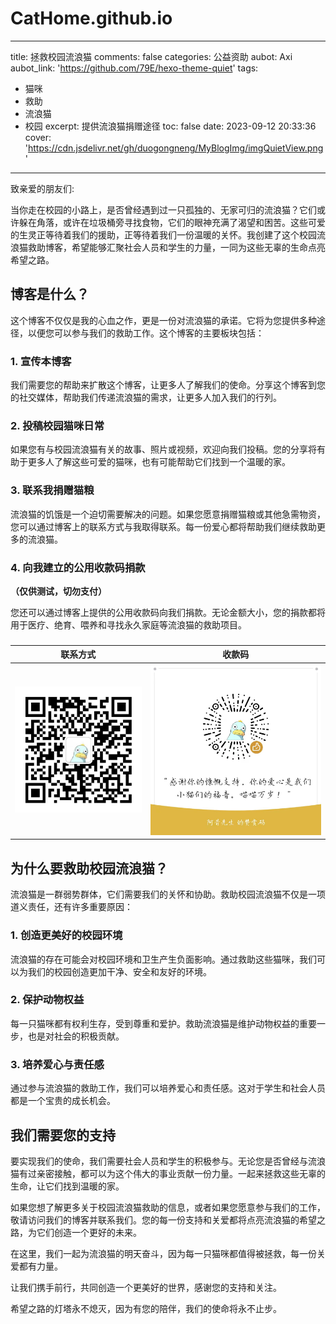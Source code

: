# CatHome.github.io
---
title: 拯救校园流浪猫
comments: false
categories: 公益资助
aubot: Axi
aubot_link: 'https://github.com/79E/hexo-theme-quiet'
tags:
  - 猫咪
  - 救助
  - 流浪猫
  - 校园
excerpt: 提供流浪猫捐赠途径
toc: false
date: 2023-09-12 20:33:36
cover: 'https://cdn.jsdelivr.net/gh/duogongneng/MyBlogImg/imgQuietView.png'
---

致亲爱的朋友们:

  当你走在校园的小路上，是否曾经遇到过一只孤独的、无家可归的流浪猫？它们或许躲在角落，或许在垃圾桶旁寻找食物，它们的眼神充满了渴望和困苦。这些可爱的生灵正等待着我们的援助，正等待着我们一份温暖的关怀。我创建了这个校园流浪猫救助博客，希望能够汇聚社会人员和学生的力量，一同为这些无辜的生命点亮希望之路。

## 博客是什么？

这个博客不仅仅是我的心血之作，更是一份对流浪猫的承诺。它将为您提供多种途径，以便您可以参与我们的救助工作。这个博客的主要板块包括：

### 1. 宣传本博客

我们需要您的帮助来扩散这个博客，让更多人了解我们的使命。分享这个博客到您的社交媒体，帮助我们传递流浪猫的需求，让更多人加入我们的行列。

### 2. 投稿校园猫咪日常

如果您有与校园流浪猫有关的故事、照片或视频，欢迎向我们投稿。您的分享将有助于更多人了解这些可爱的猫咪，也有可能帮助它们找到一个温暖的家。

### 3. 联系我捐赠猫粮

流浪猫的饥饿是一个迫切需要解决的问题。如果您愿意捐赠猫粮或其他急需物资，您可以通过博客上的联系方式与我取得联系。每一份爱心都将帮助我们继续救助更多的流浪猫。

### 4. 向我建立的公用收款码捐款
**（仅供测试，切勿支付）**

您还可以通过博客上提供的公用收款码向我们捐款。无论金额大小，您的捐款都将用于医疗、绝育、喂养和寻找永久家庭等流浪猫的救助项目。

### 
|联系方式|收款码|
|---|---|
|![](https://github.com/axixiansheng/img/blob/main/%E8%81%94%E7%B3%BB%E6%96%B9%E5%BC%8F.png?raw=true)|![收款码](https://github.com/axixiansheng/img/blob/main/%E6%8D%90%E5%8A%A9.jpg?raw=true)|



## 为什么要救助校园流浪猫？

流浪猫是一群弱势群体，它们需要我们的关怀和协助。救助校园流浪猫不仅是一项道义责任，还有许多重要原因：

### 1. 创造更美好的校园环境

流浪猫的存在可能会对校园环境和卫生产生负面影响。通过救助这些猫咪，我们可以为我们的校园创造更加干净、安全和友好的环境。

### 2. 保护动物权益

每一只猫咪都有权利生存，受到尊重和爱护。救助流浪猫是维护动物权益的重要一步，也是对社会的积极贡献。

### 3. 培养爱心与责任感

通过参与流浪猫的救助工作，我们可以培养爱心和责任感。这对于学生和社会人员都是一个宝贵的成长机会。

## 我们需要您的支持

要实现我们的使命，我们需要社会人员和学生的积极参与。无论您是否曾经与流浪猫有过亲密接触，都可以为这个伟大的事业贡献一份力量。一起来拯救这些无辜的生命，让它们找到温暖的家。

如果您想了解更多关于校园流浪猫救助的信息，或者如果您愿意参与我们的工作，敬请访问我们的博客并联系我们。您的每一份支持和关爱都将点亮流浪猫的希望之路，为它们创造一个更好的未来。

在这里，我们一起为流浪猫的明天奋斗，因为每一只猫咪都值得被拯救，每一份关爱都有力量。

让我们携手前行，共同创造一个更美好的世界，感谢您的支持和关注。

希望之路的灯塔永不熄灭，因为有您的陪伴，我们的使命将永不止步。
